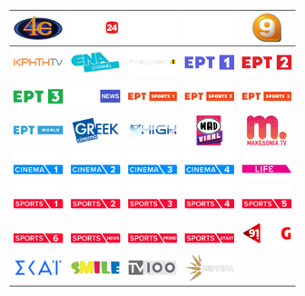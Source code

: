 | ![](https://raw.githubusercontent.com/RevGear/logo/master/Countries/GR/4E.png) | ![](https://raw.githubusercontent.com/RevGear/logo/master/Countries/GR/Action24.png) | ![](https://raw.githubusercontent.com/RevGear/logo/master/Countries/GR/ANT1.png) | ![](https://raw.githubusercontent.com/RevGear/logo/master/Countries/GR/ARTTV.png) | ![](https://raw.githubusercontent.com/RevGear/logo/master/Countries/GR/Channel9.png) | 
|:---:|:---:|:---:|:---:|:---:| 
| ![](https://raw.githubusercontent.com/RevGear/logo/master/Countries/GR/CreteTV.png) | ![](https://raw.githubusercontent.com/RevGear/logo/master/Countries/GR/ENAChannel.png) | ![](https://raw.githubusercontent.com/RevGear/logo/master/Countries/GR/EpirusTV1.png) | ![](https://raw.githubusercontent.com/RevGear/logo/master/Countries/GR/ERT1.png) | ![](https://raw.githubusercontent.com/RevGear/logo/master/Countries/GR/ERT2.png) | 
| ![](https://raw.githubusercontent.com/RevGear/logo/master/Countries/GR/ERT3.png) | ![](https://raw.githubusercontent.com/RevGear/logo/master/Countries/GR/ERTNews.png) | ![](https://raw.githubusercontent.com/RevGear/logo/master/Countries/GR/ERTSports1.png) | ![](https://raw.githubusercontent.com/RevGear/logo/master/Countries/GR/ERTSports2.png) | ![](https://raw.githubusercontent.com/RevGear/logo/master/Countries/GR/ERTSports3.png) | 
| ![](https://raw.githubusercontent.com/RevGear/logo/master/Countries/GR/ERTWorld.png) | ![](https://raw.githubusercontent.com/RevGear/logo/master/Countries/GR/GreekCinema.png) | ![](https://raw.githubusercontent.com/RevGear/logo/master/Countries/GR/HighTV.png) | ![](https://raw.githubusercontent.com/RevGear/logo/master/Countries/GR/MadViral.png) | ![](https://raw.githubusercontent.com/RevGear/logo/master/Countries/GR/MakedoniaTV.png) | 
| ![](https://raw.githubusercontent.com/RevGear/logo/master/Countries/GR/NovaCinema1.png) | ![](https://raw.githubusercontent.com/RevGear/logo/master/Countries/GR/NovaCinema2.png) | ![](https://raw.githubusercontent.com/RevGear/logo/master/Countries/GR/NovaCinema3.png) | ![](https://raw.githubusercontent.com/RevGear/logo/master/Countries/GR/NovaCinema4.png) | ![](https://raw.githubusercontent.com/RevGear/logo/master/Countries/GR/NovaLife.png) | 
| ![](https://raw.githubusercontent.com/RevGear/logo/master/Countries/GR/NovaSports1.png) | ![](https://raw.githubusercontent.com/RevGear/logo/master/Countries/GR/NovaSports2.png) | ![](https://raw.githubusercontent.com/RevGear/logo/master/Countries/GR/NovaSports3.png) | ![](https://raw.githubusercontent.com/RevGear/logo/master/Countries/GR/NovaSports4.png) | ![](https://raw.githubusercontent.com/RevGear/logo/master/Countries/GR/NovaSports5.png) | 
| ![](https://raw.githubusercontent.com/RevGear/logo/master/Countries/GR/NovaSports6.png) | ![](https://raw.githubusercontent.com/RevGear/logo/master/Countries/GR/NovaSportsNews.png) | ![](https://raw.githubusercontent.com/RevGear/logo/master/Countries/GR/NovaSportsPrime.png) | ![](https://raw.githubusercontent.com/RevGear/logo/master/Countries/GR/NovaSportsStart.png) | ![](https://raw.githubusercontent.com/RevGear/logo/master/Countries/GR/NRGTV.png) | 
| ![](https://raw.githubusercontent.com/RevGear/logo/master/Countries/GR/SkaiTV.png) | ![](https://raw.githubusercontent.com/RevGear/logo/master/Countries/GR/SmileTV.png) | ![](https://raw.githubusercontent.com/RevGear/logo/master/Countries/GR/TV100.png) | ![](https://raw.githubusercontent.com/RevGear/logo/master/Countries/GR/VerginaTV.png)  | 
